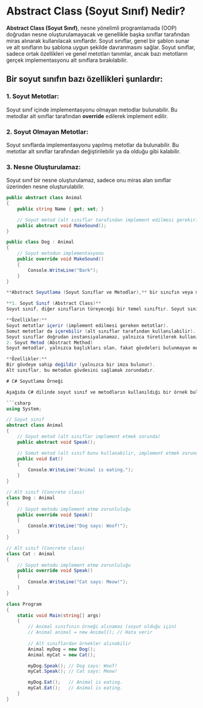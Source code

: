 # Abstract Class (Soyut Sınıf) Nedir?

**Abstract Class (Soyut Sınıf)**, nesne yönelimli programlamada (OOP) doğrudan nesne oluşturulamayacak ve genellikle başka sınıflar tarafından miras alınarak kullanılacak sınıflardır. Soyut sınıflar, genel bir şablon sunar ve alt sınıfların bu şablona uygun şekilde davranmasını sağlar. Soyut sınıflar, sadece ortak özellikleri ve genel metotları tanımlar, ancak bazı metotların gerçek implementasyonu alt sınıflara bırakılabilir.

## Bir soyut sınıfın bazı özellikleri şunlardır:

### 1. Soyut Metotlar:
Soyut sınıf içinde implementasyonu olmayan metodlar bulunabilir. Bu metodlar alt sınıflar tarafından **override** edilerek implement edilir.

### 2. Soyut Olmayan Metotlar:
Soyut sınıflarda implementasyonu yapılmış metotlar da bulunabilir. Bu metotlar alt sınıflar tarafından değiştirilebilir ya da olduğu gibi kalabilir.

### 3. Nesne Oluşturulamaz:
Soyut sınıf bir nesne oluşturulamaz, sadece onu miras alan sınıflar üzerinden nesne oluşturulabilir.

```csharp
public abstract class Animal
{
    public string Name { get; set; }

    // Soyut metod (alt sınıflar tarafından implement edilmesi gerekir)
    public abstract void MakeSound();
}

public class Dog : Animal
{
    // Soyut metodun implementasyonu
    public override void MakeSound()
    {
        Console.WriteLine("Bark");
    }
}

**Abstract Soyutlama (Soyut Sınıflar ve Metodlar),** bir sınıfın veya metodun sadece temel yapısının tanımlandığı, ancak belirli bir işlem veya davranışın detaylarının alt sınıflara bırakıldığı bir kavramdır. Soyutlama, karmaşık sistemlerin daha basit ve anlaşılır hale getirilmesini sağlar. Soyut sınıf ve soyut metod kavramlarını anlamak için, aşağıdaki özellikleri ve mantığı inceleyebiliriz:

**1. Soyut Sınıf (Abstract Class)**
Soyut sınıf, diğer sınıfların türeyeceği bir temel sınıftır. Soyut sınıflar doğrudan örneklendirilemez (instance oluşturulamaz), sadece türemek amacıyla kullanılır. Soyut sınıf, hem somut (concrete) hem de soyut (abstract) metodlar içerebilir.

**Özellikler:**
Soyut metotlar içerir (implement edilmesi gereken metotlar).
Somut metotlar da içerebilir (alt sınıflar tarafından kullanılabilir).
Soyut sınıflar doğrudan instansiyalanamaz, yalnızca türetilerek kullanılabilir.
2. Soyut Metod (Abstract Method)
Soyut metodlar, yalnızca başlıkları olan, fakat gövdeleri bulunmayan metotlardır. Bu metotlar, alt sınıflar tarafından implement edilmek zorundadır. Soyut metodlar soyut sınıflar içinde tanımlanır.

**Özellikler:**
Bir gövdeye sahip değildir (yalnızca bir imza bulunur).
Alt sınıflar, bu metodun gövdesini sağlamak zorundadır.

# C# Soyutlama Örneği

Aşağıda C# dilinde soyut sınıf ve metodların kullanıldığı bir örnek bulunmaktadır:

```csharp
using System;

// Soyut sınıf
abstract class Animal
{
    // Soyut metod (alt sınıflar implement etmek zorunda)
    public abstract void Speak();

    // Somut metod (alt sınıf bunu kullanabilir, implement etmek zorunda değildir)
    public void Eat()
    {
        Console.WriteLine("Animal is eating.");
    }
}

// Alt sınıf (Concrete class)
class Dog : Animal
{
    // Soyut metodu implement etme zorunluluğu
    public override void Speak()
    {
        Console.WriteLine("Dog says: Woof!");
    }
}

// Alt sınıf (Concrete class)
class Cat : Animal
{
    // Soyut metodu implement etme zorunluluğu
    public override void Speak()
    {
        Console.WriteLine("Cat says: Meow!");
    }
}

class Program
{
    static void Main(string[] args)
    {
        // Animal sınıfının örneği alınamaz (soyut olduğu için)
        // Animal animal = new Animal(); // Hata verir
        
        // Alt sınıflardan örnekler alınabilir
        Animal myDog = new Dog();
        Animal myCat = new Cat();

        myDog.Speak(); // Dog says: Woof!
        myCat.Speak(); // Cat says: Meow!

        myDog.Eat();   // Animal is eating.
        myCat.Eat();   // Animal is eating.
    }
}

